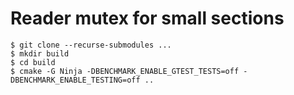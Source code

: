 # Reader mutex for small sections

```
$ git clone --recurse-submodules ...
$ mkdir build
$ cd build
$ cmake -G Ninja -DBENCHMARK_ENABLE_GTEST_TESTS=off -DBENCHMARK_ENABLE_TESTING=off ..
```
